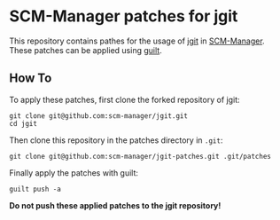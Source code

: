 # SCM-Manager patches for jgit

This repository contains pathes for the usage of
[jgit](https://www.eclipse.org/jgit/) in [SCM-Manager](https://scm-manager.org/).
These patches can be applied using [guilt](https://github.com/jeffpc/guilt).

## How To

To apply these patches, first clone the forked repository of jgit:

```
git clone git@github.com:scm-manager/jgit.git
cd jgit
```

Then clone this repository in the patches directory in `.git`:

```
git clone git@github.com:scm-manager/jgit-patches.git .git/patches
```

Finally apply the patches with guilt:

```
guilt push -a
```

__Do not push these applied patches to the jgit repository!__

